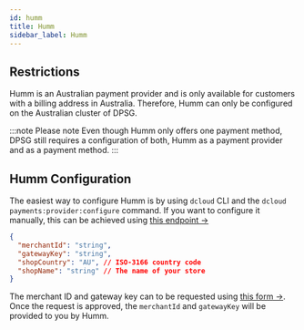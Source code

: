 ```yaml
---
id: humm
title: Humm
sidebar_label: Humm
---
```




## Restrictions

Humm is an Australian payment provider and is only available for customers with a billing address in Australia. Therefore, Humm can only be configured on the Australian cluster of DPSG.

:::note Please note
Even though Humm only offers one payment method, DPSG still requires a configuration of both, Humm as a payment provider and as a payment method.
:::

## Humm Configuration

The easiest way to configure Humm is by using `dcloud` CLI and the `dcloud payments:provider:configure` command. If you want to configure it manually, this can be achieved using [this endpoint →](https://dpsg.deity.cloud/#/Management/EnvironmentPaymentProviderController_humm_create)

```json
{
  "merchantId": "string",
  "gatewayKey": "string",
  "shopCountry": "AU", // ISO-3166 country code
  "shopName": "string" // The name of your store
}
```


The merchant ID and gateway key can to be requested using [this form →](https://docs.shophumm.com.au/request_api.html). Once the request is approved, the `merchantId` and `gatewayKey` will be provided to you by Humm.